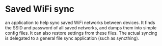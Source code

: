 # Saved WiFi sync
an application to help sync saved WiFi networks between devices. It finds the SSID and password of all saved networks, and dumps them into simple config files. It can also restore settings from these files. The actual syncing is delegated to a general file sync application (such as syncthing).
